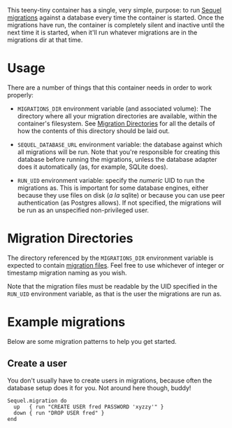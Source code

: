This teeny-tiny container has a single, very simple, purpose: to run [Sequel
migrations](http://sequel.jeremyevans.net/rdoc/files/doc/migration_rdoc.html)
against a database every time the container is started.  Once the migrations
have run, the container is completely silent and inactive until the next time
it is started, when it'll run whatever migrations are in the migrations dir at
that time.


# Usage

There are a number of things that this container needs in order to work properly:

* `MIGRATIONS_DIR` environment variable (and associated volume): The directory
   where all your migration directories are available, within the container's
   filesystem.  See [Migration Directories](#migration-directories) for all the
   details of how the contents of this directory should be laid out.

* `SEQUEL_DATABASE_URL` environment variable: the database against which all
   migrations will be run.  Note that you're responsible for creating this
   database before running the migrations, unless the database adapter does
   it automatically (as, for example, SQLite does).

* `RUN_UID` environment variable: specify the *numeric* UID to run the migrations
   as.  This is important for some database engines, either because they use
   files on disk (*a la* sqlite) or because you can use peer authentication (as
   Postgres allows).  If not specified, the migrations will be run as an
   unspecified non-privileged user.


# Migration Directories

The directory referenced by the `MIGRATIONS_DIR` environment variable is
expected to contain [migration
files](http://sequel.jeremyevans.net/rdoc/files/doc/migration_rdoc.html#label-Migration+files).
Feel free to use whichever of integer or timestamp migration naming as you
wish.

Note that the migration files must be readable by the UID specified in the
`RUN_UID` environment variable, as that is the user the migrations are
run as.


# Example migrations

Below are some migration patterns to help you get started.


## Create a user

You don't usually have to create users in migrations, because often the database
setup does it for you.  Not around here though, buddy!

    Sequel.migration do
      up   { run "CREATE USER fred PASSWORD 'xyzzy'" }
      down { run "DROP USER fred" }
    end

